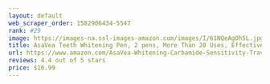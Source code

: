 ```yaml
---
layout: default 
﻿web_scraper_order: 1582906434-5547
rank: #29
image: https://images-na.ssl-images-amazon.com/images/I/61NQeAgOh5L.jpg
title: AsaVea Teeth Whitening Pen, 2 pens, More Than 20 Uses, Effective, Painless, No Sensitivity, Travel…
url: https://www.amazon.com/AsaVea-Whitening-Carbamide-Sensitivity-Travel-Friendly/dp/B07L6P7J2M/ref=zg_mw_beauty_29?_encoding=UTF8&psc=1&refRID=3TZEQS81A9Z428JNZMKD
reviews: 4.4 out of 5 stars
price: $16.99 
---
```

